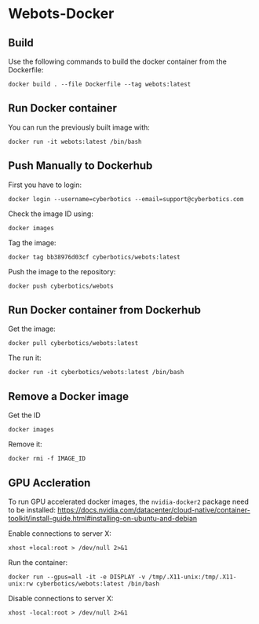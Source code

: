 # Webots-Docker

## Build

Use the following commands to build the docker container from the Dockerfile:

```
docker build . --file Dockerfile --tag webots:latest
```

## Run Docker container

You can run the previously built image with:
```
docker run -it webots:latest /bin/bash
```

## Push Manually to Dockerhub

First you have to login:
```
docker login --username=cyberbotics --email=support@cyberbotics.com
```

Check the image ID using:
```
docker images
```

Tag the image:
```
docker tag bb38976d03cf cyberbotics/webots:latest
```

Push the image to the repository:
```
docker push cyberbotics/webots
```

## Run Docker container from Dockerhub
Get the image:
```
docker pull cyberbotics/webots:latest
```

The run it:
```
docker run -it cyberbotics/webots:latest /bin/bash
```

## Remove a Docker image

Get the ID
```
docker images
```

Remove it:
```
docker rmi -f IMAGE_ID
```

## GPU Accleration

To run GPU accelerated docker images, the `nvidia-docker2` package need to be installed: https://docs.nvidia.com/datacenter/cloud-native/container-toolkit/install-guide.html#installing-on-ubuntu-and-debian

Enable connections to server X:
```
xhost +local:root > /dev/null 2>&1
```

Run the container:
```
docker run --gpus=all -it -e DISPLAY -v /tmp/.X11-unix:/tmp/.X11-unix:rw cyberbotics/webots:latest /bin/bash
```

Disable connections to server X:
```
xhost -local:root > /dev/null 2>&1
```
